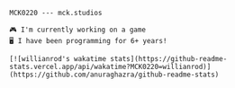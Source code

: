     MCK0220 --- mck.studios
    
    🎮 I'm currently working on a game
    🖥️ I have been programming for 6+ years!
    
    [![willianrod's wakatime stats](https://github-readme-stats.vercel.app/api/wakatime?MCK0220=willianrod)](https://github.com/anuraghazra/github-readme-stats)
